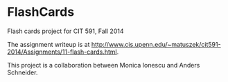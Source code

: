 FlashCards
==========

Flash cards project for CIT 591, Fall 2014

The assignment writeup is at http://www.cis.upenn.edu/~matuszek/cit591-2014/Assignments/11-flash-cards.html.

This project is a collaboration between Monica Ionescu and Anders Schneider.

